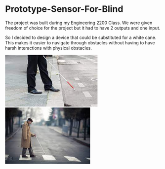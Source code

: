 # Prototype-Sensor-For-Blind
The project was built during my Engineering 2200 Class. We were given freedom of choice for the project but it had to have 2 outputs and one input.

So I decided to design a device that could be substituted for a white cane. This makes it easier to navigate through obstacles without having to have harsh interactions with physical obstacles.

![](Host-Images/Introimg.png)   ![](Host-Images/Untitled.png)
